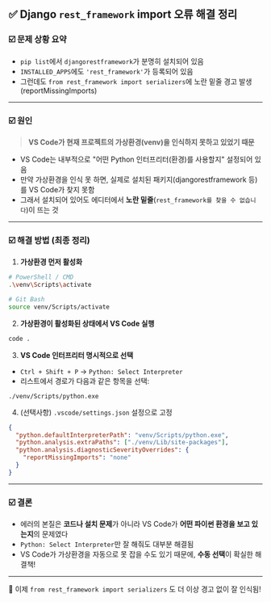 ## ✅ Django `rest_framework` import 오류 해결 정리

### ☑️ 문제 상황 요약
- `pip list`에서 `djangorestframework`가 분명히 설치되어 있음
- `INSTALLED_APPS`에도 `'rest_framework'`가 등록되어 있음
- 그런데도 `from rest_framework import serializers`에 노란 밑줄 경고 발생 (reportMissingImports)

---

### ☑️ 원인
> **VS Code가 현재 프로젝트의 가상환경(venv)을 인식하지 못하고 있었기 때문**

- VS Code는 내부적으로 "어떤 Python 인터프리터(환경)를 사용할지" 설정되어 있음
- 만약 가상환경을 인식 못 하면, 실제로 설치된 패키지(djangorestframework 등)를 VS Code가 찾지 못함
- 그래서 설치되어 있어도 에디터에서 **노란 밑줄**(`rest_framework를 찾을 수 없습니다`)이 뜨는 것

---

### ☑️ 해결 방법 (최종 정리)

1. **가상환경 먼저 활성화**
```bash
# PowerShell / CMD
.\venv\Scripts\activate

# Git Bash
source venv/Scripts/activate
```

2. **가상환경이 활성화된 상태에서 VS Code 실행**
```bash
code .
```

3. **VS Code 인터프리터 명시적으로 선택**
- `Ctrl + Shift + P` → `Python: Select Interpreter`
- 리스트에서 경로가 다음과 같은 항목을 선택:
```
./venv/Scripts/python.exe
```

4. (선택사항) `.vscode/settings.json` 설정으로 고정
```json
{
  "python.defaultInterpreterPath": "venv/Scripts/python.exe",
  "python.analysis.extraPaths": ["./venv/Lib/site-packages"],
  "python.analysis.diagnosticSeverityOverrides": {
    "reportMissingImports": "none"
  }
}
```

---

### ☑️ 결론
- 에러의 본질은 **코드나 설치 문제**가 아니라 VS Code가 **어떤 파이썬 환경을 보고 있는지**의 문제였다
- `Python: Select Interpreter`만 잘 해줘도 대부분 해결됨
- VS Code가 가상환경을 자동으로 못 잡을 수도 있기 때문에, **수동 선택**이 확실한 해결책!

---

🎉 이제 `from rest_framework import serializers` 도 더 이상 경고 없이 잘 인식됨!

